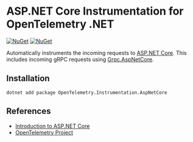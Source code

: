 # ASP.NET Core Instrumentation for OpenTelemetry .NET

[![NuGet](https://img.shields.io/nuget/v/OpenTelemetry.Instrumentation.AspNetCore.svg)](https://www.nuget.org/packages/OpenTelemetry.Instrumentation.AspNetCore)
[![NuGet](https://img.shields.io/nuget/dt/OpenTelemetry.Instrumentation.AspNetCore.svg)](https://www.nuget.org/packages/OpenTelemetry.Instrumentation.AspNetCore)

Automatically instruments the incoming requests to [ASP.NET
Core](https://docs.microsoft.com/en-us/aspnet/core).
This includes incoming gRPC requests using
[Grpc.AspNetCore](https://www.nuget.org/packages/Grpc.AspNetCore).

## Installation

```shell
dotnet add package OpenTelemetry.Instrumentation.AspNetCore
```

## References

* [Introduction to ASP.NET
  Core](https://docs.microsoft.com/aspnet/core/introduction-to-aspnet-core)
* [OpenTelemetry Project](https://opentelemetry.io/)
